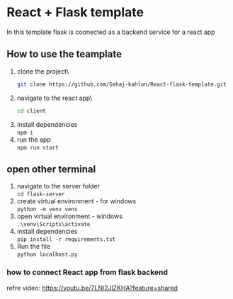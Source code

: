 # React + Flask template

In this template flask is coonected as a backend service for a react app

## How to use the teamplate

1. clone the project\
   ```bash
   git clone https://github.com/Sehaj-kahlon/React-flask-template.git
   ```
2. navigate to the react app\
   ```bash
   cd client
   ```
3. install dependencies\
   `npm i`
4. run the app\
   `npm run start`

## open other terminal

1. navigate to the server folder\
   `cd flask-server `
2. create virtual environment - for windows\
   `python -m venv venv`
3. open virtual environment - windows\
   `.\venv\Scripts\activate`
4. install dependencies\
   `pip install -r requirements.txt`
5. Run the file\
   `python localhost.py`

### how to connect React app from flask backend

refre video: https://youtu.be/7LNl2JlZKHA?feature=shared
